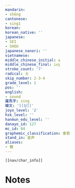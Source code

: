 ```yaml
---
mandarin:
- shēng
cantonese:
- sing1
korean:
korean_native: ''
japanese:
- SEI
- SHOU
japanese_nanori: ''
vietnamese:
middle_chinese_initial: ɕ
middle_chinese_final: iᴇŋ
stroke_count: '7'
radical: 士
skip_number: 2-3-4
grade_level: 1
pos: ''
english:
- sound
羅馬字: sing
韓文: '[[싱]]'
joyo_level: '2'
hsk_level: ''
hanmun_edu_level: ''
danayo_id: 127
mc_id: 84
graphemic_classification: 會意
stand_in: 音声
aliases:
- 聲
---
```

```meta-bind-embed
[[nav/char_info]]
```

# Notes

